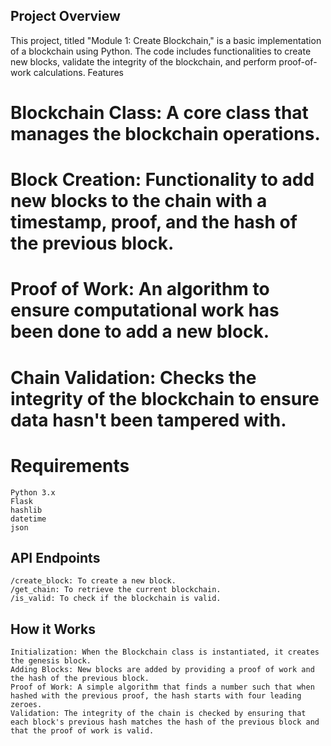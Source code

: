 ## Project Overview

This project, titled "Module 1: Create Blockchain," is a basic implementation of a blockchain using Python. The code includes functionalities to create new blocks, validate the integrity of the blockchain, and perform proof-of-work calculations.
Features

# Blockchain Class: A core class that manages the blockchain operations.
# Block Creation: Functionality to add new blocks to the chain with a timestamp, proof, and the hash of the previous block.
# Proof of Work: An algorithm to ensure computational work has been done to add a new block.
# Chain Validation: Checks the integrity of the blockchain to ensure data hasn't been tampered with.

# Requirements

    Python 3.x
    Flask
    hashlib
    datetime
    json

## API Endpoints

    /create_block: To create a new block.
    /get_chain: To retrieve the current blockchain.
    /is_valid: To check if the blockchain is valid.

## How it Works

    Initialization: When the Blockchain class is instantiated, it creates the genesis block.
    Adding Blocks: New blocks are added by providing a proof of work and the hash of the previous block.
    Proof of Work: A simple algorithm that finds a number such that when hashed with the previous proof, the hash starts with four leading zeroes.
    Validation: The integrity of the chain is checked by ensuring that each block's previous hash matches the hash of the previous block and that the proof of work is valid.
